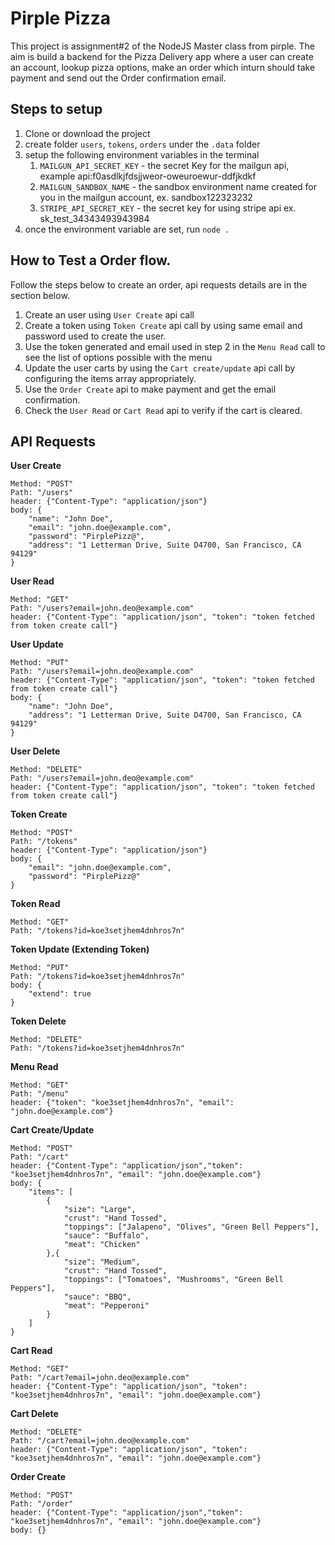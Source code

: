 # Pirple Pizza

This project is assignment#2 of the NodeJS Master class from pirple. The aim is build a backend for the Pizza Delivery app where a user can create an account, lookup pizza options, make an order which inturn should take payment and send out the Order confirmation email.

## Steps to setup

1. Clone or download the project
2. create folder `users`, `tokens`, `orders` under the `.data` folder
3. setup the following environment variables in the terminal
   1. `MAILGUN_API_SECRET_KEY` - the secret Key for the mailgun api, example api:f0asdlkjfdsjjweor-oweuroewur-ddfjkdkf
   2. `MAILGUN_SANDBOX_NAME` - the sandbox environment name created for you in the mailgun account, ex. sandbox122323232
   3. `STRIPE_API_SECRET_KEY` - the secret key for using stripe api ex. sk_test_34343493943984
4. once the environment variable are set, run `node .`

## How to Test a Order flow.

Follow the steps below to create an order, api requests details are in the section below.

1. Create an user using `User Create` api call
2. Create a token using `Token Create` api call by using same email and password used to create the user.
3. Use the token generated and email used in step 2 in the `Menu Read` call to see the list of options possible with the menu
4. Update the user carts by using the `Cart create/update` api call by configuring the items array appropriately.
5. Use the `Order Create` api to make payment and get the email confirmation.
6. Check the `User Read` or `Cart Read` api to verify if the cart is cleared.

## API Requests

**User Create**
```
Method: "POST"
Path: "/users"
header: {"Content-Type": "application/json"}
body: {
	"name": "John Doe",
	"email": "john.doe@example.com",
	"password": "PirplePizz@",
	"address": "1 Letterman Drive, Suite D4700, San Francisco, CA 94129"
}
```

**User Read**
```
Method: "GET"
Path: "/users?email=john.deo@example.com"
header: {"Content-Type": "application/json", "token": "token fetched from token create call"}
```

**User Update**
```
Method: "PUT"
Path: "/users?email=john.deo@example.com"
header: {"Content-Type": "application/json", "token": "token fetched from token create call"}
body: {
	"name": "John Doe",
	"address": "1 Letterman Drive, Suite D4700, San Francisco, CA 94129"
}
```

**User Delete**
```
Method: "DELETE"
Path: "/users?email=john.deo@example.com"
header: {"Content-Type": "application/json", "token": "token fetched from token create call"}
```

**Token Create**
```
Method: "POST"
Path: "/tokens"
header: {"Content-Type": "application/json"}
body: {
	"email": "john.doe@example.com",
	"password": "PirplePizz@"
}
```

**Token Read**
```
Method: "GET"
Path: "/tokens?id=koe3setjhem4dnhros7n"
```

**Token Update (Extending Token)**
```
Method: "PUT"
Path: "/tokens?id=koe3setjhem4dnhros7n"
body: {
	"extend": true
}
```

**Token Delete**
```
Method: "DELETE"
Path: "/tokens?id=koe3setjhem4dnhros7n"
```

**Menu Read**
```
Method: "GET"
Path: "/menu"
header: {"token": "koe3setjhem4dnhros7n", "email": "john.doe@example.com"}
```

**Cart Create/Update**
```
Method: "POST"
Path: "/cart"
header: {"Content-Type": "application/json","token": "koe3setjhem4dnhros7n", "email": "john.doe@example.com"}
body: {
	"items": [
		{
			"size": "Large",
			"crust": "Hand Tossed",
			"toppings": ["Jalapeno", "Olives", "Green Bell Peppers"],
			"sauce": "Buffalo",
			"meat": "Chicken"
		},{
			"size": "Medium",
			"crust": "Hand Tossed",
			"toppings": ["Tomatoes", "Mushrooms", "Green Bell Peppers"],
			"sauce": "BBQ",
			"meat": "Pepperoni"
		}	
	]
}
```

**Cart Read**
```
Method: "GET"
Path: "/cart?email=john.deo@example.com"
header: {"Content-Type": "application/json", "token": "koe3setjhem4dnhros7n", "email": "john.doe@example.com"}
```

**Cart Delete**
```
Method: "DELETE"
Path: "/cart?email=john.deo@example.com"
header: {"Content-Type": "application/json", "token": "koe3setjhem4dnhros7n", "email": "john.doe@example.com"}
```

**Order Create**
```
Method: "POST"
Path: "/order"
header: {"Content-Type": "application/json","token": "koe3setjhem4dnhros7n", "email": "john.doe@example.com"}
body: {}
```
